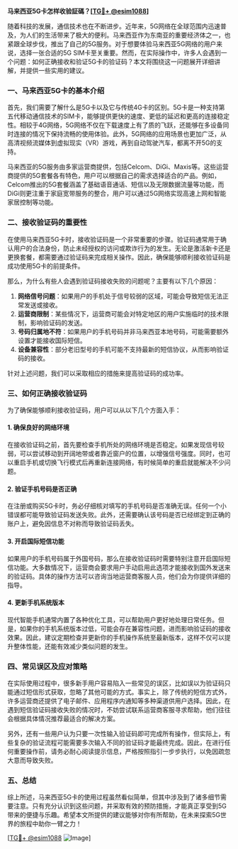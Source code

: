 **马来西亚5G卡怎样收验証碼？[[TG💪+ @esim1088](https://t.me/s/esim1088)]**

随着科技的发展，通信技术也在不断进步。近年来，5G网络在全球范围内迅速普及，为人们的生活带来了极大的便利。马来西亚作为东南亚的重要经济体之一，也紧跟全球步伐，推出了自己的5G服务。对于想要体验马来西亚5G网络的用户来说，选择一张合适的5G SIM卡至关重要。然而，在实际操作中，许多人会遇到一个问题：如何正确接收和验证5G卡的验证码？本文将围绕这一问题展开详细讲解，并提供一些实用的建议。

### 一、马来西亚5G卡的基本介绍

首先，我们需要了解什么是5G卡以及它与传统4G卡的区别。5G卡是一种支持第五代移动通信技术的SIM卡，能够提供更快的速度、更低的延迟和更高的连接稳定性。相较于4G网络，5G网络不仅在下载速度上有了质的飞跃，还能够在多设备同时连接的情况下保持流畅的使用体验。此外，5G网络的应用场景也更加广泛，从高清视频流媒体到虚拟现实（VR）游戏，再到自动驾驶汽车，都离不开5G的支持。

马来西亚的5G服务由多家运营商提供，包括Celcom、DiGi、Maxis等。这些运营商提供的5G套餐各有特色，用户可以根据自己的需求选择适合的产品。例如，Celcom推出的5G套餐涵盖了基础语音通话、短信以及无限数据流量等功能，而DiGi则更注重于家庭宽带服务的整合，用户可以通过5G网络实现高速上网和智能家居控制等功能。

### 二、接收验证码的重要性

在使用马来西亚5G卡时，接收验证码是一个非常重要的步骤。验证码通常用于确认用户的合法身份，防止未经授权的访问或欺诈行为的发生。无论是激活新卡还是更换套餐，都需要通过验证码来完成相关操作。因此，确保能够顺利接收验证码是成功使用5G卡的前提条件。

那么，为什么有些人会遇到验证码接收失败的问题呢？主要有以下几个原因：

1. **网络信号问题**：如果用户的手机处于信号较弱的区域，可能会导致短信无法正常发送或接收。
2. **运营商限制**：某些情况下，运营商可能会对特定地区的用户实施临时的技术限制，影响验证码的发送。
3. **号码归属地不符**：如果用户的手机号码并非马来西亚本地号码，可能需要额外设置才能接收国际短信。
4. **设备兼容性**：部分老旧型号的手机可能不支持最新的短信协议，从而影响验证码的接收。

针对上述问题，我们可以采取相应的措施来提高验证码的成功率。

### 三、如何正确接收验证码

为了确保能够顺利接收验证码，用户可以从以下几个方面入手：

#### 1. 确保良好的网络环境

在接收验证码之前，首先要检查手机所处的网络环境是否稳定。如果发现信号较弱，可以尝试移动到开阔地带或者靠近窗户的位置，以增强信号强度。同时，也可以重启手机或切换飞行模式后再重新连接网络，有时候简单的重启就能解决不少问题。

#### 2. 验证手机号码是否正确

在注册或购买5G卡时，务必仔细核对填写的手机号码是否准确无误。任何一个小错误都可能导致验证码发送失败。此外，还需要确认该号码是否已经绑定到正确的账户上，避免因信息不对称而导致验证码丢失。

#### 3. 开启国际短信功能

如果用户的手机号码属于外国号码，那么在接收验证码时需要特别注意开启国际短信功能。大多数情况下，运营商会要求用户手动启用此选项才能接收到国外发送来的验证码。具体的操作方法可以咨询当地运营商客服人员，他们会为你提供详细的指导。

#### 4. 更新手机系统版本

现代智能手机通常内置了各种优化工具，可以帮助用户更好地处理日常任务。但是，如果你的手机系统版本过低，可能会存在兼容性问题，进而影响验证码的接收效果。因此，建议定期检查并更新你的手机操作系统至最新版本，这样不仅可以提升整体性能，还能有效减少类似问题的发生。

### 四、常见误区及应对策略

在实际使用过程中，很多新手用户容易陷入一些常见的误区，比如误以为验证码只能通过短信形式获取，忽略了其他可能的方式。事实上，除了传统的短信方式外，许多运营商还提供了电子邮件、应用程序内通知等多种渠道供用户选择。因此，在遇到短信验证码接收失败的情况时，不妨尝试联系运营商客服寻求帮助，他们往往会根据具体情况推荐最适合的解决方案。

另外，还有一些用户认为只要一次性输入验证码即可完成所有操作，但实际上，有些复杂的验证流程可能需要多次输入不同的验证码才能最终完成。因此，在进行任何重要操作前，请务必耐心阅读提示信息，严格按照指引一步步执行，以免因疏忽大意而导致失败。

### 五、总结

综上所述，马来西亚5G卡的使用过程虽然看似简单，但其中涉及到了诸多细节需要注意。只有充分认识到这些问题，并采取有效的预防措施，才能真正享受到5G带来的便捷与乐趣。希望本文所提供的建议能够对你有所帮助，在未来探索5G世界的旅程中助你一臂之力！

[[TG💪+ @esim1088](https://t.me/s/esim1088) ![Image](https://i.postimg.cc/4NQfJmqS/Snipaste-2025-05-13-00-14-12.png)]
